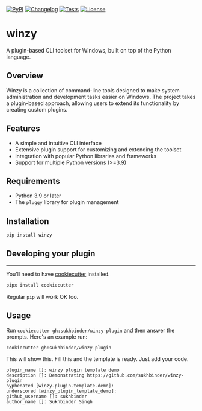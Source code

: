 
[![PyPI](https://img.shields.io/pypi/v/winzy.svg)](https://pypi.org/project/winzy/)
[![Changelog](https://img.shields.io/github/v/release/sukhbinder/winzy?include_prereleases&label=changelog)](https://github.com/sukhbinder/winzy/releases)
[![Tests](https://github.com/sukhbinder/winzy/workflows/Test/badge.svg)](https://github.com/sukhbinder/winzy/actions?query=workflow%3ATest)
[![License](https://img.shields.io/badge/license-Apache%202.0-blue.svg)](https://github.com/sukhbinder/winzy/blob/main/LICENSE)


# winzy
A plugin-based CLI toolset for Windows, built on top of the Python language.

**Overview**
-----------

Winzy is a collection of command-line tools designed to make system administration and development tasks easier on Windows. The project takes a plugin-based approach, allowing users to extend its functionality by creating custom plugins.

**Features**
------------

*   A simple and intuitive CLI interface
*   Extensive plugin support for customizing and extending the toolset
*   Integration with popular Python libraries and frameworks
*   Support for multiple Python versions (>=3.9)

**Requirements**
----------------

*   Python 3.9 or later
*   The `pluggy` library for plugin management

**Installation**
----------------

```bash
pip install winzy
```

## Developing your plugin
------------------------

You'll need to have [cookiecutter](https://cookiecutter.readthedocs.io/) installed.

```bash
pipx install cookiecutter
```

Regular `pip` will work OK too.

## Usage

Run `cookiecutter gh:sukhbinder/winzy-plugin` and then answer the prompts. Here's an example run:

```bash
cookiecutter gh:sukhbinder/winzy-plugin
```

This will show this. Fill this and the template is ready. Just add your code.

```
plugin_name []: winzy plugin template demo
description []: Demonstrating https://github.com/sukhbinder/winzy-plugin
hyphenated [winzy-plugin-template-demo]:
underscored [winzy_plugin_template_demo]:
github_username []: sukhbinder
author_name []: Sukhbinder Singh
```


